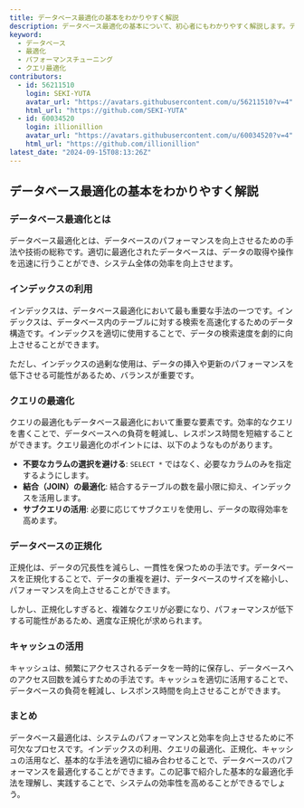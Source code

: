 ```yaml
---
title: データベース最適化の基本をわかりやすく解説
description: データベース最適化の基本について、初心者にもわかりやすく解説します。データベースのパフォーマンスを向上させるための基本的な手法やポイントを紹介します。
keyword:
  - データベース
  - 最適化
  - パフォーマンスチューニング
  - クエリ最適化
contributors:
  - id: 56211510
    login: SEKI-YUTA
    avatar_url: "https://avatars.githubusercontent.com/u/56211510?v=4"
    html_url: "https://github.com/SEKI-YUTA"
  - id: 60034520
    login: illionillion
    avatar_url: "https://avatars.githubusercontent.com/u/60034520?v=4"
    html_url: "https://github.com/illionillion"
latest_date: "2024-09-15T08:13:26Z"
---
```


## データベース最適化の基本をわかりやすく解説

### データベース最適化とは

データベース最適化とは、データベースのパフォーマンスを向上させるための手法や技術の総称です。適切に最適化されたデータベースは、データの取得や操作を迅速に行うことができ、システム全体の効率を向上させます。

### インデックスの利用

インデックスは、データベース最適化において最も重要な手法の一つです。インデックスは、データベース内のテーブルに対する検索を高速化するためのデータ構造です。インデックスを適切に使用することで、データの検索速度を劇的に向上させることができます。

ただし、インデックスの過剰な使用は、データの挿入や更新のパフォーマンスを低下させる可能性があるため、バランスが重要です。

### クエリの最適化

クエリの最適化もデータベース最適化において重要な要素です。効率的なクエリを書くことで、データベースへの負荷を軽減し、レスポンス時間を短縮することができます。クエリ最適化のポイントには、以下のようなものがあります。

- **不要なカラムの選択を避ける**: `SELECT *` ではなく、必要なカラムのみを指定するようにします。
- **結合（JOIN）の最適化**: 結合するテーブルの数を最小限に抑え、インデックスを活用します。
- **サブクエリの活用**: 必要に応じてサブクエリを使用し、データの取得効率を高めます。

### データベースの正規化

正規化は、データの冗長性を減らし、一貫性を保つための手法です。データベースを正規化することで、データの重複を避け、データベースのサイズを縮小し、パフォーマンスを向上させることができます。

しかし、正規化しすぎると、複雑なクエリが必要になり、パフォーマンスが低下する可能性があるため、適度な正規化が求められます。

### キャッシュの活用

キャッシュは、頻繁にアクセスされるデータを一時的に保存し、データベースへのアクセス回数を減らすための手法です。キャッシュを適切に活用することで、データベースの負荷を軽減し、レスポンス時間を向上させることができます。

### まとめ

データベース最適化は、システムのパフォーマンスと効率を向上させるために不可欠なプロセスです。インデックスの利用、クエリの最適化、正規化、キャッシュの活用など、基本的な手法を適切に組み合わせることで、データベースのパフォーマンスを最適化することができます。この記事で紹介した基本的な最適化手法を理解し、実践することで、システムの効率性を高めることができるでしょう。
